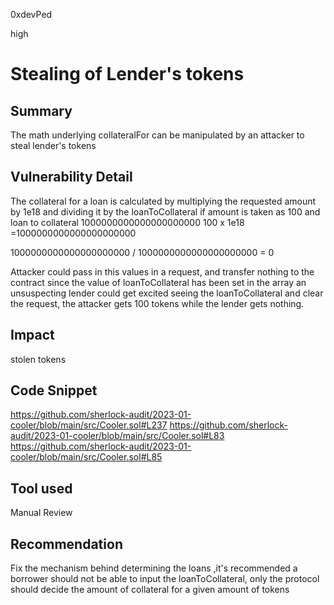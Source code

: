0xdevPed

high

# Stealing of Lender's tokens

## Summary
The math underlying collateralFor can be manipulated by an attacker to steal lender's tokens 

## Vulnerability Detail
The collateral for a loan is calculated by multiplying the requested amount by 1e18 and dividing it by the loanToCollateral
if amount is taken as 100 and loan to collateral 1000000000000000000000
100 x 1e18 =1000000000000000000000

1000000000000000000000 / 1000000000000000000000 = 0

Attacker could pass in this values in a request, and transfer nothing to the contract
 since the value of loanToCollateral has been set in the array an unsuspecting lender could get excited seeing the loanToCollateral and 
clear the request, the attacker gets 100 tokens while the lender gets nothing.


## Impact
stolen tokens

## Code Snippet

https://github.com/sherlock-audit/2023-01-cooler/blob/main/src/Cooler.sol#L237
https://github.com/sherlock-audit/2023-01-cooler/blob/main/src/Cooler.sol#L83
https://github.com/sherlock-audit/2023-01-cooler/blob/main/src/Cooler.sol#L85

## Tool used

Manual Review

## Recommendation
Fix the mechanism behind determining the loans ,it's recommended a borrower should not be able to input the loanToCollateral, only the protocol should decide the amount of collateral for a given amount of tokens

